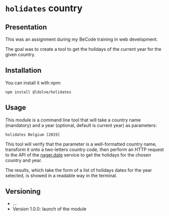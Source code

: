 # `holidates` country
## Presentation
This was an assignment during my BeCode training in web development.

The goal was to create a tool to get the holidays of the current year for the given country. 

## Installation
You can install it with npm:

```
npm install @ldolne/holidates
```

## Usage
This module is a command line tool that will take a country name (mandatory) 
and a year (optional, default is current year) as parameters:
```
holidates Belgium [2019]
```

This tool will verify that the parameter is a well-formatted country name, transform it onto a two-letters country code,
then perform an HTTP request to the API of the [nager.date]("https://date.nager.at/") service to get the holidays for the chosen country and year.

The results, which take the form of a list of holidays dates for the year selected, is showed in a readable way in the terminal.

## Versioning
* ...
* Version 1.0.0: launch of the module
